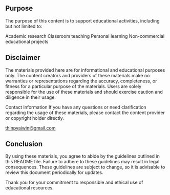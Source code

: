 ## Purpose

The purpose of this content is to support educational activities, including but not limited to:

Academic research
Classroom teaching
Personal learning
Non-commercial educational projects


## Disclaimer

The materials provided here are for informational and educational purposes only. The content creators and providers of these materials make no warranties or representations regarding the accuracy, completeness, or fitness for a particular purpose of the materials. Users are solely responsible for the use of these materials and should exercise caution and diligence in their usage.

Contact Information
If you have any questions or need clarification regarding the usage of these materials, please contact the content provider or copyright holder directly.

thinpyaiwin@gmail.com


## Conclusion

By using these materials, you agree to abide by the guidelines outlined in this README file. Failure to adhere to these guidelines may result in legal consequences. These guidelines are subject to change, so it is advisable to review this document periodically for updates.

Thank you for your commitment to responsible and ethical use of educational resources.
